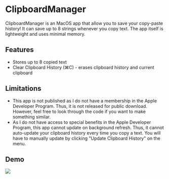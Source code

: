 # ClipboardManager
ClipboardManager is an MacOS app that allow you to save your copy-paste history! It can save up to 8 strings whenever you copy text. The app itself is lightweight and uses minimal memory. 

## Features
- Stores up to 8 copied text
- Clear Clipboard History (⌘C) - erases clipboard history and current clipboard

## Limitations
- This app is not published as I do not have a membership in the Apple Developer Program. Thus, it is not released for public download. However, feel free to look through the code if you want to make something similar.
- As I do not have access to special benefits in the Apple Developer Program, this app cannot update on background refresh. Thus, it cannot auto-update your clipboard history every time you copy a text. You will have to manually update by clicking "Update Clipboard History" on the menu.

## Demo
![](https://github.com/LuuAlex/LuuAlex.github.io/blob/main/public/images/clipboard-manager-demo.gif)

